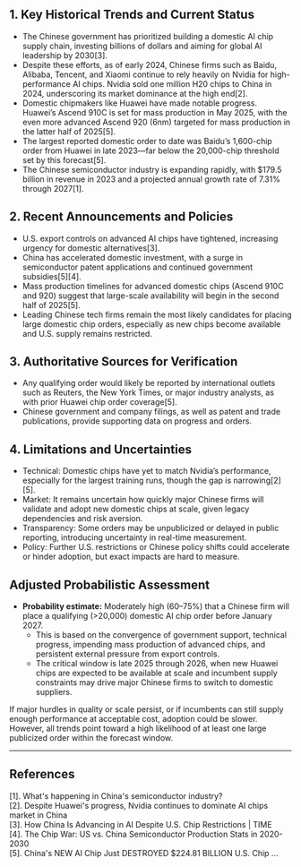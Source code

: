 ## 1. Key Historical Trends and Current Status

- The Chinese government has prioritized building a domestic AI chip supply chain, investing billions of dollars and aiming for global AI leadership by 2030[3].
- Despite these efforts, as of early 2024, Chinese firms such as Baidu, Alibaba, Tencent, and Xiaomi continue to rely heavily on Nvidia for high-performance AI chips. Nvidia sold one million H20 chips to China in 2024, underscoring its market dominance at the high end[2].
- Domestic chipmakers like Huawei have made notable progress. Huawei’s Ascend 910C is set for mass production in May 2025, with the even more advanced Ascend 920 (6nm) targeted for mass production in the latter half of 2025[5].
- The largest reported domestic order to date was Baidu’s 1,600-chip order from Huawei in late 2023—far below the 20,000-chip threshold set by this forecast[5].
- The Chinese semiconductor industry is expanding rapidly, with $179.5 billion in revenue in 2023 and a projected annual growth rate of 7.31% through 2027[1].

## 2. Recent Announcements and Policies

- U.S. export controls on advanced AI chips have tightened, increasing urgency for domestic alternatives[3].
- China has accelerated domestic investment, with a surge in semiconductor patent applications and continued government subsidies[5][4].
- Mass production timelines for advanced domestic chips (Ascend 910C and 920) suggest that large-scale availability will begin in the second half of 2025[5].
- Leading Chinese tech firms remain the most likely candidates for placing large domestic chip orders, especially as new chips become available and U.S. supply remains restricted.

## 3. Authoritative Sources for Verification

- Any qualifying order would likely be reported by international outlets such as Reuters, the New York Times, or major industry analysts, as with prior Huawei chip order coverage[5].
- Chinese government and company filings, as well as patent and trade publications, provide supporting data on progress and orders.

## 4. Limitations and Uncertainties

- Technical: Domestic chips have yet to match Nvidia’s performance, especially for the largest training runs, though the gap is narrowing[2][5].
- Market: It remains uncertain how quickly major Chinese firms will validate and adopt new domestic chips at scale, given legacy dependencies and risk aversion.
- Transparency: Some orders may be unpublicized or delayed in public reporting, introducing uncertainty in real-time measurement.
- Policy: Further U.S. restrictions or Chinese policy shifts could accelerate or hinder adoption, but exact impacts are hard to measure.

## Adjusted Probabilistic Assessment

- **Probability estimate:** Moderately high (60–75%) that a Chinese firm will place a qualifying (>20,000) domestic AI chip order before January 2027.
    - This is based on the convergence of government support, technical progress, impending mass production of advanced chips, and persistent external pressure from export controls.
    - The critical window is late 2025 through 2026, when new Huawei chips are expected to be available at scale and incumbent supply constraints may drive major Chinese firms to switch to domestic suppliers.

If major hurdles in quality or scale persist, or if incumbents can still supply enough performance at acceptable cost, adoption could be slower. However, all trends point toward a high likelihood of at least one large publicized order within the forecast window.

---

## References

[1]. What's happening in China's semiconductor industry?  
[2]. Despite Huawei's progress, Nvidia continues to dominate AI chips market in China  
[3]. How China Is Advancing in AI Despite U.S. Chip Restrictions | TIME  
[4]. The Chip War: US vs. China Semiconductor Production Stats in 2020-2030  
[5]. China's NEW AI Chip Just DESTROYED $224.81 BILLION U.S. Chip ...